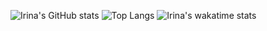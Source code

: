 ![Irina's GitHub stats](https://github-readme-stats.vercel.app/api?username=iridescenz&show_icons=true&theme=radical)
![Top Langs](https://github-readme-stats.vercel.app/api/top-langs/?username=iridescenz&layout=compact&theme=radical)
![Irina's wakatime stats](https://github-readme-stats.vercel.app/api/wakatime?username=iridescenz)



